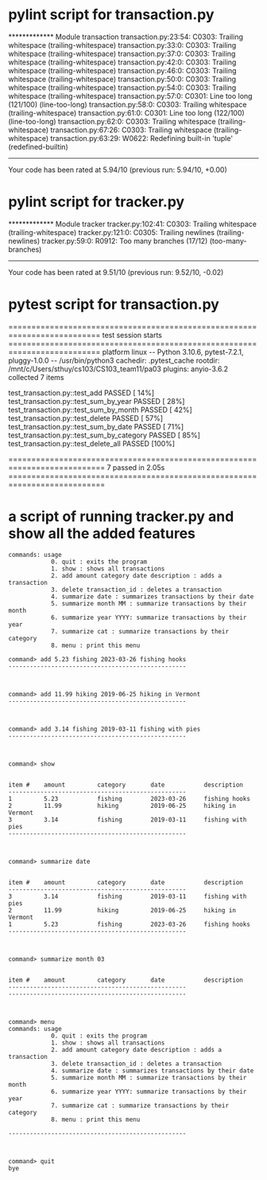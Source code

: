 # pylint script for transaction.py

************* Module transaction
transaction.py:23:54: C0303: Trailing whitespace (trailing-whitespace)
transaction.py:33:0: C0303: Trailing whitespace (trailing-whitespace)
transaction.py:37:0: C0303: Trailing whitespace (trailing-whitespace)
transaction.py:42:0: C0303: Trailing whitespace (trailing-whitespace)
transaction.py:46:0: C0303: Trailing whitespace (trailing-whitespace)
transaction.py:50:0: C0303: Trailing whitespace (trailing-whitespace)
transaction.py:54:0: C0303: Trailing whitespace (trailing-whitespace)
transaction.py:57:0: C0301: Line too long (121/100) (line-too-long)
transaction.py:58:0: C0303: Trailing whitespace (trailing-whitespace)
transaction.py:61:0: C0301: Line too long (122/100) (line-too-long)
transaction.py:62:0: C0303: Trailing whitespace (trailing-whitespace)
transaction.py:67:26: C0303: Trailing whitespace (trailing-whitespace)
transaction.py:63:29: W0622: Redefining built-in 'tuple' (redefined-builtin)

------------------------------------------------------------------
Your code has been rated at 5.94/10 (previous run: 5.94/10, +0.00)

# pylint script for tracker.py

************* Module tracker
tracker.py:102:41: C0303: Trailing whitespace (trailing-whitespace)
tracker.py:121:0: C0305: Trailing newlines (trailing-newlines)
tracker.py:59:0: R0912: Too many branches (17/12) (too-many-branches)

------------------------------------------------------------------
Your code has been rated at 9.51/10 (previous run: 9.52/10, -0.02)

# pytest script for transaction.py

========================================================================== test session starts ==========================================================================
platform linux -- Python 3.10.6, pytest-7.2.1, pluggy-1.0.0 -- /usr/bin/python3
cachedir: .pytest_cache
rootdir: /mnt/c/Users/sthuy/cs103/CS103_team11/pa03
plugins: anyio-3.6.2
collected 7 items

test_transaction.py::test_add PASSED                                                                                                                              [ 14%]
test_transaction.py::test_sum_by_year PASSED                                                                                                                      [ 28%]
test_transaction.py::test_sum_by_month PASSED                                                                                                                     [ 42%]
test_transaction.py::test_delete PASSED                                                                                                                           [ 57%]
test_transaction.py::test_sum_by_date PASSED                                                                                                                      [ 71%]
test_transaction.py::test_sum_by_category PASSED                                                                                                                  [ 85%]
test_transaction.py::test_delete_all PASSED                                                                                                                       [100%]

=========================================================================== 7 passed in 2.05s ===========================================================================

# a script of running tracker.py and show all the added features
```
commands: usage
            0. quit : exits the program
            1. show : shows all transactions
            2. add amount category date description : adds a transaction
            3. delete transaction_id : deletes a transaction
            4. summarize date : summarizes transactions by their date
            5. summarize month MM : summarize transactions by their month
            6. summarize year YYYY: summarize transactions by their year
            7. summarize cat : summarize transactions by their category
            8. menu : print this menu

command> add 5.23 fishing 2023-03-26 fishing hooks
--------------------------------------------------



command> add 11.99 hiking 2019-06-25 hiking in Vermont
--------------------------------------------------



command> add 3.14 fishing 2019-03-11 fishing with pies
--------------------------------------------------



command> show


item #    amount         category       date           description
--------------------------------------------------
1         5.23           fishing        2023-03-26     fishing hooks
2         11.99          hiking         2019-06-25     hiking in Vermont
3         3.14           fishing        2019-03-11     fishing with pies
--------------------------------------------------



command> summarize date


item #    amount         category       date           description
--------------------------------------------------
3         3.14           fishing        2019-03-11     fishing with pies
2         11.99          hiking         2019-06-25     hiking in Vermont
1         5.23           fishing        2023-03-26     fishing hooks
--------------------------------------------------



command> summarize month 03


item #    amount         category       date           description
--------------------------------------------------
--------------------------------------------------



command> menu
commands: usage
            0. quit : exits the program
            1. show : shows all transactions
            2. add amount category date description : adds a transaction
            3. delete transaction_id : deletes a transaction
            4. summarize date : summarizes transactions by their date
            5. summarize month MM : summarize transactions by their month
            6. summarize year YYYY: summarize transactions by their year
            7. summarize cat : summarize transactions by their category
            8. menu : print this menu

--------------------------------------------------



command> quit
bye
```
